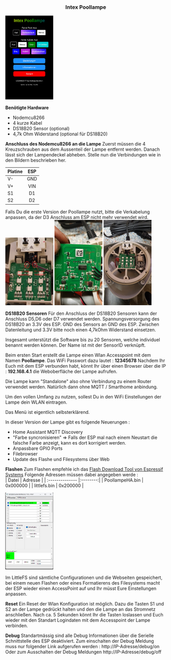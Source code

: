 ### <center>Intex Poollampe</center>
<img src="/img/Web.png" width="150"></center>


**Benötigte Hardware**
- Nodemcu8266
- 4 kurze Kabel
- DS18B20 Sensor (optional)
- 4,7k Ohm Widerstand (optional für DS18B20)


**Anschluss des Nodemcu8266 an die Lampe**
Zuerst müssen die 4 Kreuzschrauben aus dem Aussenteil der Lampe entfernt werden.
Danach lässt sich der Lampendeckel abheben.
Stelle nun die Verbindungen wie in den Bildern beschrieben her.

| Platine | ESP |
| :------ |:---:|
|    V-   | GND |
|    V+   | VIN |
|    S1   |  D1 |
|    S2   |  D2 |

Falls Du die erste Version der Poollampe nutzt, bitte die Verkabelung anpassen, da der D3 Anschluss am ESP nicht mehr verwendet wird.
<img src="/img/nodemcu-vin.png" width="150">
<img src="/img/S1S2.jpg" width="150">
<img src="/img/hardware.jpg" width="150">


**DS18B20 Sensoren**
Für den Anschluss der DS18B20 Sensoren kann der Anschluss D5,D6 oder D7 verwendet werden. Spannungsversorgung des DS18B20 an 3.3V des ESP. GND des Sensors an GND des ESP. Zwischen Datenleitung und 3.3V bitte noch einen 4,7kOhm Widerstand einsetzen.

Insgesamt unterstützt die Software bis zu 20 Sensoren, welche individuel benannt werden können. Der Name ist mit der SensorID verknüpft.

Beim ersten Start erstellt die Lampe einen Wlan Accesspoint mit dem Namen **Poollampe**. Das WiFi Passwort dazu lautet : **12345678**
Nachdem Ihr Euch mit dem ESP verbunden habt, könnt Ihr über einen Browser über die IP : **192.168.4.1** die Weboberfläche der Lampe aufrufen.

Die Lampe kann "Standalone" also ohne Verbindung zu einem Router verwendet werden. Natürlich dann ohne MQTT / Smarthome anbindung.

Um den vollen Umfang zu nutzen, sollest Du in den WiFi Einstellungen der Lampe dein WLAN eintragen.

Das Menü ist eigentlich selbsterklärend.

In dieser Version der Lampe gibt es folgende Neuerungen : 
- Home Assistant MQTT Discovery
- "Farbe syncronisieren" => Falls der ESP mal nach einem Neustart die falsche Farbe anzeigt, kann es dort korrigiert werden.
- Anpassbare GPIO Ports
- Filebrowser
- Update des Flashe und Filesystems über Web


**Flashen**
Zum Flashen empfehle ich das [Flash Download Tool von Espressif Systems](https://www.espressif.com/en/support/download/other-tools "Flash Download Tool") 
Folgende Adressen müssen dabei angegeben werde : <br>
| Datei  | Adresse |
| :-------------- |:--------:|
| PoollampeHA.bin | 0x000000 |
| littlefs.bin    | 0x200000 |

<img src="/img/Flashen_1.png" width="150">

Im LittleFS sind sämtliche Configurationen und die Webseiten gespeichert, bei einem neuen Flashen oder eines Formatierens des Filesystems macht der ESP wieder einen AccessPoint auf und Ihr müsst Eure Einstellungen anpassen.

**Reset**
Ein Reset der Wlan Konfiguration ist möglich.
Dazu die Tasten S1 und S2 an der Lampe gedrückt halten und den die Lampe an das Stromnetz anschließen. Nach ca. 5 Sekunden könnt Ihr die Tasten loslassen und Euch wieder mit den Standart Logindaten mit dem Accesspoint der Lampe verbinden.

**Debug**
Standartmässig sind alle Debug Informationen über die Serielle Schnittstelle des ESP deaktiviert.
Zum einschalten der Debug Meldung muss nur folgender Link aufgerufen werden : http://IP-Adresse/debug/on
Oder zum Ausschalten der Debug Meldungen http://IP-Adresse/debug/off


